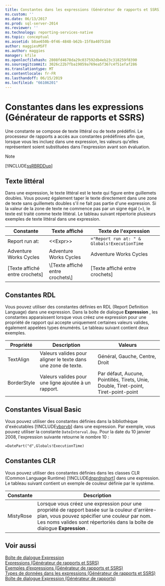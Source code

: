 ```yaml
---
title: Constantes dans les expressions (Générateur de rapports et SSRS) | Microsoft Docs
ms.custom: ''
ms.date: 06/13/2017
ms.prod: sql-server-2014
ms.reviewer: ''
ms.technology: reporting-services-native
ms.topic: conceptual
ms.assetid: b8ae650b-0f46-4848-b62b-15f8a40751b8
author: maggiesMSFT
ms.author: maggies
manager: kfile
ms.openlocfilehash: 2808fd4678da29c037592db4eb23c318259f8390
ms.sourcegitcommit: 3026c22b7fba19059a769ea5f367c4f51efaf286
ms.translationtype: MT
ms.contentlocale: fr-FR
ms.lasthandoff: 06/15/2019
ms.locfileid: "66106201"
---
```

# <a name="constants-in-expressions-report-builder-and-ssrs"></a>Constantes dans les expressions (Générateur de rapports et SSRS)
  Une constante se compose de texte littéral ou de texte prédéfini. Le processeur de rapports a accès aux constantes prédéfinies afin que, lorsque vous les incluez dans une expression, les valeurs qu'elles représentent soient substituées dans l'expression avant son évaluation.  
  
> [!NOTE]  
>  [!INCLUDE[ssRBRDDup](../../includes/ssrbrddup-md.md)]  
  
## <a name="literal-text"></a>Texte littéral  
 Dans une expression, le texte littéral est le texte qui figure entre guillemets doubles. Vous pouvez également taper le texte directement dans une zone de texte sans guillemets doubles s'il ne fait pas partie d'une expression. Si la valeur de la zone de texte ne commence pas par un signe égal (=), le texte est traité comme texte littéral. Le tableau suivant répertorie plusieurs exemples de texte littéral dans une expression.  
  
|Constante|Texte affiché|Texte de l'expression|  
|--------------|------------------|---------------------|  
|Report run at:|<\<Expr>>|`="Report run at: " & Globals!ExecutionTime`|  
|Adventure Works Cycles|Adventure Works Cycles|Adventure Works Cycles|  
|[Texte affiché entre crochets]|\\[Texte affiché entre crochets\\]|[Texte affiché entre crochets]|  
  
## <a name="rdl-constants"></a>Constantes RDL  
 Vous pouvez utiliser des constantes définies en RDL (Report Definition Language) dans une expression. Dans la boîte de dialogue **Expression** , les constantes apparaissent lorsque vous créez une expression pour une propriété de rapport qui accepte uniquement certaines valeurs valides, également appelées types énumérés. Le tableau suivant contient deux exemples.  
  
|Propriété|Description|Valeurs|  
|--------------|-----------------|------------|  
|TextAlign|Valeurs valides pour aligner le texte dans une zone de texte.|Général, Gauche, Centre, Droit|  
|BorderStyle|Valeurs valides pour une ligne ajoutée à un rapport.|Par défaut, Aucune, Pointillés, Tirets, Unie, Double, Tiret-point, Tiret-point-point|  
  
## <a name="visual-basic-constants"></a>Constantes Visual Basic  
 Vous pouvez utiliser des constantes définies dans la bibliothèque d'exécutables [!INCLUDE[vbprvb](../../includes/vbprvb-md.md)] dans une expression. Par exemple, vous pouvez utiliser la constante `DateInterval.Day`. Pour la date du 10 janvier 2008, l'expression suivante retourne le nombre 10 :  
  
 `=DatePart("d",Globals!ExecutionTime)`  
  
## <a name="clr-constants"></a>Constantes CLR  
 Vous pouvez utiliser des constantes définies dans les classes CLR (Common Language Runtime) [!INCLUDE[dnprdnshort](../../includes/dnprdnshort-md.md)] dans une expression. Le tableau suivant contient un exemple de couleur définie par le système.  
  
|Constante|Description|  
|--------------|-----------------|  
|MistyRose|Lorsque vous créez une expression pour une propriété de rapport basée sur la couleur d'arrière-plan, vous pouvez spécifier une couleur par nom. Les noms valides sont répertoriés dans la boîte de dialogue **Expression** .|  
  
## <a name="see-also"></a>Voir aussi  
 [Boîte de dialogue Expression](../expression-dialog-box.md)   
 [Expressions &#40;Générateur de rapports et SSRS&#41;](expressions-report-builder-and-ssrs.md)   
 [Exemples d’expressions &#40;Générateur de rapports et SSRS&#41;](expression-examples-report-builder-and-ssrs.md)   
 [Types de données dans les expressions &#40;Générateur de rapports et SSRS&#41;](data-types-in-expressions-report-builder-and-ssrs.md)   
 [Boîte de dialogue Expression &#40;Générateur de rapports&#41;](../expression-dialog-box-report-builder.md)  
  
  
